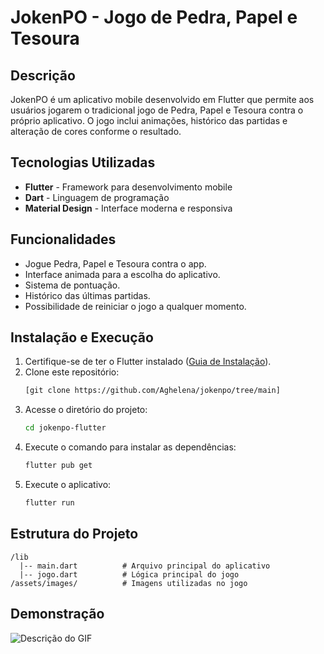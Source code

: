 # JokenPO - Jogo de Pedra, Papel e Tesoura

## Descrição
JokenPO é um aplicativo mobile desenvolvido em Flutter que permite aos usuários jogarem o tradicional jogo de Pedra, Papel e Tesoura contra o próprio aplicativo. O jogo inclui animações, histórico das partidas e alteração de cores conforme o resultado.

## Tecnologias Utilizadas
- **Flutter** - Framework para desenvolvimento mobile
- **Dart** - Linguagem de programação
- **Material Design** - Interface moderna e responsiva

## Funcionalidades
- Jogue Pedra, Papel e Tesoura contra o app.
- Interface animada para a escolha do aplicativo.
- Sistema de pontuação.
- Histórico das últimas partidas.
- Possibilidade de reiniciar o jogo a qualquer momento.

## Instalação e Execução
1. Certifique-se de ter o Flutter instalado ([Guia de Instalação](https://flutter.dev/docs/get-started/install)).
2. Clone este repositório:
   ```sh
   [git clone https://github.com/Aghelena/jokenpo/tree/main]
   ```
3. Acesse o diretório do projeto:
   ```sh
   cd jokenpo-flutter
   ```
4. Execute o comando para instalar as dependências:
   ```sh
   flutter pub get
   ```
5. Execute o aplicativo:
   ```sh
   flutter run
   ```

## Estrutura do Projeto
```
/lib
  |-- main.dart          # Arquivo principal do aplicativo
  |-- jogo.dart          # Lógica principal do jogo
/assets/images/          # Imagens utilizadas no jogo
```

## Demonstração
![Descrição do GIF](jokenpo)



